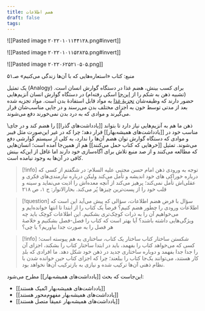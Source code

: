 ```yaml
---
title: هضم اطلاعات
draft: false
tags:
---
```

![[Pasted image ۲۰۲۲۰۱۰۱۱۴۴۱۲۸.png#invert]]

![[Pasted image ۲۰۲۲۰۱۰۱۱۵۲۸۲۵.png#invert]]

![[Pasted image ۲۰۲۲۰۶۲۵۲۱۰۵۰۵.png]] 

منبع: کتاب «استعاره‌هایی که با آن‌ها زندگی می‌کنیم» صـ۵۱

یک تمثیل (Analogy) برای کسب بینش، هضم غذا در دستگاه گوارش انسان است. (تشبیه ذهن به شکم را از [این‌جا](http://yaser.ir/obese-minds/) اسکی رفته‌ام) در دستگاه گوارش انسان آنزیم‌هایی حضور دارند که وظیفه‌شان [تجزیهٔ غذا](https://www.webmd.com/diet/what-are-digestive-enzymes#1) به مواد قابل استفادهٔ بدن است. مواد تجزیه شده بعد از مدتی توسط خون به اجزای مختلف بدن می‌رسند و در جایی مناسب‌شان قرار می‌گیرند و موادی که به درد بدن نمی‌خورند دفع می‌شوند.

\ذهن ما هم به آنزیم‌هایی نیاز دارد تا بتواند [[یادداشت‌های گذرا]] را هضم کند و در جای مناسب خود در [[یادداشت‌های همیشه‌بهار]] قرار دهد؛ چرا که در غیر این‌صورت مثل فیبر و موادی که دستگاه گوارش توان هضم آن‌ها را ندارد، به کلی از سیستم گوارشی دفع می‌شوند. تمثیل [[خرهایی که کتاب حمل می‌کنند]] هم از همین‌جا آمده است؛ انسان‌هایی که مطالعه می‌کنند و از صد منبع تلاش برای آگاه‌سازی خود دارند اما غافل از این‌که بینش کافی در آن‌ها به وجود نیامده است.

> [!info] توجه به ورودی ذهن
> امام حسن مجتبی علیه السلام: در شگفتم از کسی که درباره خوراکی های خود اندیشه و تأمل می‌کند ولیکن درباره نیازمندی‌های فکری و عقلی‌اش تأمل نمی‌کند؛ پرهیز می‌کند از آنچه معده‌اش را اذیت می‌نماید و سینه و قلب خود را از پست‌ترین چیزها پُر می‌کند.
> بحارالانوار: ج ۱، ص ۲۱۸

> [!question] سؤال
> با فرض هضم اطلاعات، سؤالی که پیش می‌آید این است که اطلاعات ورودی را چطور هضم کنیم؟ فرضاً یک کتاب را از ابتدا تا انتها خوانده‌ایم و می‌خواهیم آن را به ذرات کوچک‌تری بشکنیم. این اطلاعات کوچک باید چه ویژگی‌هایی داشته باشند؟ آیا بهتر است که کتاب را فصل-فصل بشکنیم و خلاصهٔ هر فصل را به صورت جدا بیاوریم؟ یا چی؟

> [!info] شکستن ساختار کتاب
> ساختار یک کتاب، ساختاری به هم پیوسته است؛ کسی که می‌خواهد کتاب را بفهمد، باید در ابتدا ساختار کتاب را بشکند، اجزای آن را جدا جدا بفهمد و دوباره ساختاری جدید در ذهن خود شکل دهد. ما افرادی که بلدِ کار هستند، می‌توانند یک‌جا کتاب را ببلعند؛ چرا که اجزای کتاب حین خوانده شدن با نظام ذهنی آن‌ها ترکیب شده و نیازی به بازترکیب آن‌ها نخواهد بود.

این‌جاست که بحث [[یادداشت‌های همیشه‌بهار]] مطرح می‌شود:
* [[یادداشت‌های همیشه‌بهار اتُمیک هستند]]
* [[یادداشت‌‌های همیشه‌بهار مفهوم‌محور هستند]]
* [[یادداشت‌های همیشه‌بهار عمیقاً متصل هستند]]


